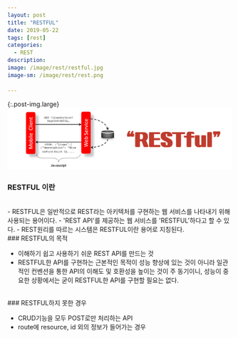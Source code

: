 ```yaml
---
layout: post
title: "RESTFUL"
date: 2019-05-22
tags: [rest]
categories:
  - REST
description:
image: /image/rest/restful.jpg
image-sm: /image/rest/rest.png

---
```

<!-- {:.post-img.small}
![producer](/image/rabbitmq/producer.png) -->



{:.post-img.large}
![restful](/image/rest/restfulapi.png)
<br />
### RESTFUL 이란
<br />
- RESTFUL은 일반적으로 REST라는 아키텍처를 구현하는 웹 서비스를 나타내기 위해 사용되는 용어이다.
- 'REST API'를 제공하는 웹 서비스를 'RESTFUL'하다고 할 수 있다.
- REST원리를 따르는 시스템은 RESTFUL이란 용어로 지칭된다.

<br>
### RESTFUL의 목적
<br />

 - 이해하기 쉽고 사용하기 쉬운 REST API를 만드는 것
 - RESTFUL한 API를 구현하는 근본적인 목적이 성능 향상에 있는 것이 아니라 일관적인 컨벤션을 통한 API의 이해도 및 호환성을 높이는 것이 주 동기이니, 성능이 중요한 상황에서는 굳이 RESTFUL한 API를 구현할 필요는 없다.


<br>
### RESTFUL하지 못한 경우
<br />

 - CRUD기능을 모두 POST로만 처리하는 API
 - route에 resource, id 외의 정보가 들어가는 경우
<br /><br />


